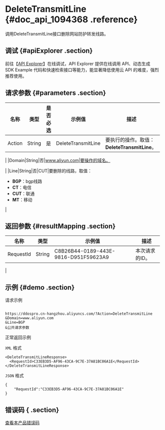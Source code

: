 # DeleteTransmitLine {#doc_api_1094368 .reference}

调用DeleteTransmitLine接口删除网站防护转发线路。

## 调试 {#apiExplorer .section}

前往【[API Explorer](https://api.aliyun.com/#product=DDoSPro&api=DeleteTransmitLine)】在线调试，API Explorer 提供在线调用 API、动态生成 SDK Example 代码和快速检索接口等能力，能显著降低使用云 API 的难度，强烈推荐使用。

## 请求参数 {#parameters .section}

|名称|类型|是否必选|示例值|描述|
|--|--|----|---|--|
|Action|String|是|DeleteTransmitLine|要执行的操作。取值：**DeleteTransmitLine**。

 |
|Domain|String|否|www.aliyun.com|要操作的域名。

 |
|Line|String|否|CUT|要删除的线路，取值：

 -   **BGP**：bgp线路
-   **CT**：电信
-   **CUT**：联通
-   **MT**：移动

 |

## 返回参数 {#resultMapping .section}

|名称|类型|示例值|描述|
|--|--|---|--|
|RequestId|String|C8B26B44-0189-443E-9816-D951F59623A9|本次请求的ID。

 |

## 示例 {#demo .section}

请求示例

``` {#request_demo}

https://ddospro.cn-hangzhou.aliyuncs.com/?Action=DeleteTransmitLine
&Domain=www.aliyun.com
&Line=BGP
&公共请求参数

```

正常返回示例

`XML` 格式

``` {#xml_return_success_demo}
<DeleteTransmitLineResponse>
  <RequestId>C33EB3D5-AF96-43CA-9C7E-37A81BC06A1E</RequestId>
</DeleteTransmitLineResponse>

```

`JSON` 格式

``` {#json_return_success_demo}
{
	"RequestId":"C33EB3D5-AF96-43CA-9C7E-37A81BC06A1E"
}
```

## 错误码 { .section}

[查看本产品错误码](https://error-center.aliyun.com/status/product/DDoSPro)

